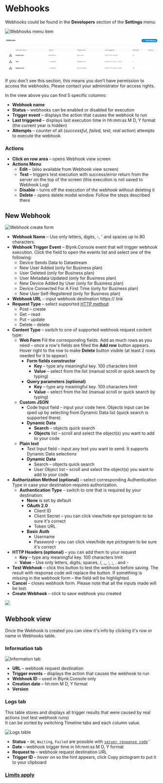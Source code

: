 # Webhooks

Webhooks could be found in the **Developers** section of the **Settings** menu:

![Webhooks menu item](../../../.gitbook/assets/webhook-menu.png)

![Webhooks list](../../../.gitbook/assets/webhooks.png)

If you don't see this section, this means you don't have permission to access the webhooks. Please contact your administrator for access rights.

In the view above you can find 5 specific columns:

* **Webhook name**
* **Status** – webhooks can be enabled or disabled for execution
* **Trigger event** – displays the action that causes the webhook to run
* **Last triggered** – displays last execution time in hh:mm:ss M D, Y format (the current year is hidden)
* **Attempts** – counter of all (_successful, failed, test, real action_) attempts to execute the webhook

### Actions

* **Click on row area** – opens Webhook view screen
* **Actions Menu**
  * **Edit** – (also available from Webhook view screen)
  * **Test** – triggers test execution with success/error return from the server on the top of the screen (this execution is not saved to Webhook Log)
  * **Disable** – turns off the execution of the webhook without deleting it
  * **Delete** – opens delete modal window. Follow the steps described there&#x20;

## New Webhook

![Webhook create form](<../../../.gitbook/assets/new-webhook (1).gif>)

* **Webhook Name** – Use only letters, digits, -, ' and spaces up to 80 characters.&#x20;
* **Webhook Trigger Event** – Blynk.Console event that will trigger webhook execution. Click the field to open the events list and select one of the following:
  * Device Sends Data to Datastream
  * New User Added (only for Business plan)
  * User Deleted (only for Business plan)
  * User Metadata Updated (only for Business plan)
  * New Device Added by User  (only for Business plan)
  * Device Connected For A First Time (only for Business plan)
  * New User Self-Regsitered (only for Business plan)
* **Webhook URL** – input webhook destination https:// link &#x20;
* **Request Type** – select supported [HTTP method](https://www.restapitutorial.com/lessons/httpmethods.html):
  * Post – create
  * Get – read
  * Put – update
  * Delete – delete&#x20;
* **Content Type** – switch to one of supported webhook request content type:&#x20;
  * **Web Form**  Fill the corresponding fields.  Add as much rows as you need – once a row's fields are filled the **Add row** button appears. Hover right to the row to make **Delete** button visible (at least 2 rows needed for it to appear).
    * **Form fields constructor**
      * **Key** – type any meaningful key. 100 characters limit
      * **Value** – select from the list (manual scroll or quick search by typing)
    * **Query parameters (optional)**
      * **Key** – type any meaningful key. 100 characters limit
      * **Value** – select from the list (manual scroll or quick search by typing)&#x20;
  * **Custom JSON**
    * Code Input field – input your code here. Objects input can be sped up by selecting from Dynamic Data list (quick search is supported there)
    * **Dynamic Data**
      * **Search** – objects quick search&#x20;
      * **Objects** list – scroll and select the object(s) you want to add to your code
  * **Plain text**
    * Text Input field – input any text you want to send. It supports Dynamic Data selections
    * **Dynamic Data**
      * Search – objects quick search
      * User Object list – scroll and select the object(s) you want to add to your code
* **Authorization Method (optional)** – select corresponding Authentication Type in case your destination requires authorization.
  * **Authentication Type** – switch to one that is required by your destination:
    * **None** is set by default
    * **OAuth 2.0**
      * Client ID&#x20;
      * Client Secret – you can click view/hide eye pictogram to be sure it's correct
      * Token URL
    * **Basic Auth**
      * Username
      * Password – you can click view/hide eye pictogram to be sure it's correct
* **HTTP Headers (optional)** – you can add them to your request
  * **Key** – type any meaningful key. 100 characters limit
  * **Value** – Use only letters, digits, spaces, /, \_, :, ;, . and -&#x20;
* **Test Webhook** – click this button to test the webhook before saving. The result with response code will replace the button. If something is missing in the webhook form – the field will be highlighted.
* **Cancel** – closes webhook form. Please note that all the inputs made will be lost.
* **Create Webhook** – click to save webhook you created

![](../../../.gitbook/assets/test-webhook.gif)

## Webhook view

Once the Webhook is created you can view it's info by clicking it's row or name in Webhooks table.

### Information tab

![Information tab](../../../.gitbook/assets/webhook\_view.png)

* **URL** – webhook request destination&#x20;
* **Trigger events** – displays the action that causes the webhook to run
* **Webhook ID** – used in Blynk.Console only&#x20;
* **Creation date** – hh:mm M D, Y format
* **Version**

### Logs tab

This table stores and displays all trigger results that were caused by real actions (not test webhook runs)\
It can be sorted by switching Timeline tabs and each column value.

![Logs table](../../../.gitbook/assets/webhook\_log.png)

* **Status** – `OK`_,_ `Waiting`_,_ `Failed` are possible with [`server response code`](https://developer.mozilla.org/en-US/docs/Web/HTTP/Status)\`\`
* **Date** – webhook trigger time in hh:mm:ss M D, Y format&#x20;
* **Request to** – webhook request destination URL
* **Trigger ID** – hover on so the hint appears, click Copy pictogram to put it to your clipboard

### [Limits apply](../../limits.md#webhooks-limits)
